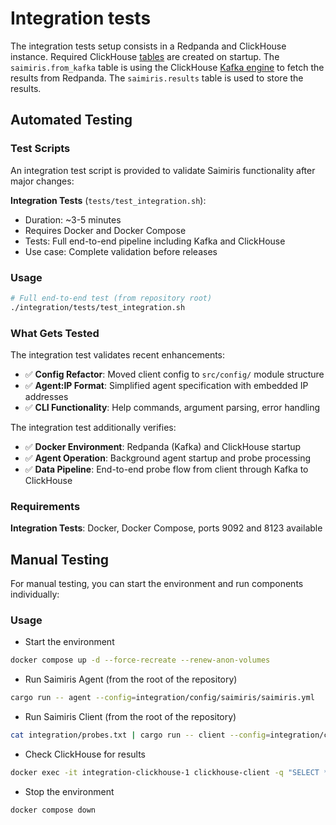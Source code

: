 # Integration tests

The integration tests setup consists in a Redpanda and ClickHouse instance. Required ClickHouse [tables](config/clickhouse/docker-entrypoint-initdb.d/init.sql) are created on startup. The `saimiris.from_kafka` table is using the ClickHouse [Kafka engine](https://clickhouse.com/docs/en/engines/table-engines/integrations/kafka) to fetch the results from Redpanda. The `saimiris.results` table is used to store the results.

## Automated Testing

### Test Scripts

An integration test script is provided to validate Saimiris functionality after major changes:

**Integration Tests** (`tests/test_integration.sh`):
- Duration: ~3-5 minutes
- Requires Docker and Docker Compose
- Tests: Full end-to-end pipeline including Kafka and ClickHouse
- Use case: Complete validation before releases

### Usage

```bash
# Full end-to-end test (from repository root)
./integration/tests/test_integration.sh
```

### What Gets Tested

The integration test validates recent enhancements:
- ✅ **Config Refactor**: Moved client config to `src/config/` module structure
- ✅ **Agent:IP Format**: Simplified agent specification with embedded IP addresses
- ✅ **CLI Functionality**: Help commands, argument parsing, error handling

The integration test additionally verifies:
- ✅ **Docker Environment**: Redpanda (Kafka) and ClickHouse startup
- ✅ **Agent Operation**: Background agent startup and probe processing
- ✅ **Data Pipeline**: End-to-end probe flow from client through Kafka to ClickHouse

### Requirements

**Integration Tests**: Docker, Docker Compose, ports 9092 and 8123 available

## Manual Testing

For manual testing, you can start the environment and run components individually:

### Usage

* Start the environment

```sh
docker compose up -d --force-recreate --renew-anon-volumes
```

* Run Saimiris Agent (from the root of the repository)

```sh
cargo run -- agent --config=integration/config/saimiris/saimiris.yml
```

* Run Saimiris Client (from the root of the repository)

```sh
cat integration/probes.txt | cargo run -- client --config=integration/config/saimiris/saimiris.yml wbmwwp9vna:127.0.0.1
```

* Check ClickHouse for results

```sh
docker exec -it integration-clickhouse-1 clickhouse-client -q "SELECT * FROM saimiris.replies ORDER BY time_received_ns DESC LIMIT 10"
```

* Stop the environment

```sh
docker compose down
```
